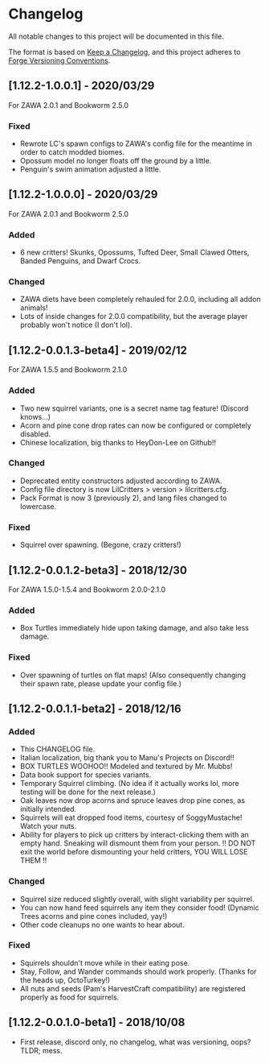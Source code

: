 # Changelog
All notable changes to this project will be documented in this file.

The format is based on 
[Keep a Changelog](https://keepachangelog.com/en/1.0.0/),
and this project adheres to 
[Forge Versioning Conventions](https://mcforge.readthedocs.io/en/latest/conventions/versioning/).

## [1.12.2-1.0.0.1] - 2020/03/29
For ZAWA 2.0.1 and Bookworm 2.5.0
### Fixed
- Rewrote LC's spawn configs to ZAWA's config file for the meantime in order to catch modded biomes.
- Opossum model no longer floats off the ground by a little.
- Penguin's swim animation adjusted a little.

## [1.12.2-1.0.0.0] - 2020/03/29
For ZAWA 2.0.1 and Bookworm 2.5.0
### Added
- 6 new critters! Skunks, Opossums, Tufted Deer, Small Clawed Otters, Banded Penguins, and Dwarf Crocs.
### Changed
- ZAWA diets have been completely rehauled for 2.0.0, including all addon animals!
- Lots of inside changes for 2.0.0 compatibility, but the average player probably won't notice (I don't lol).

## [1.12.2-0.0.1.3-beta4] - 2019/02/12
For ZAWA 1.5.5 and Bookworm 2.1.0
### Added
- Two new squirrel variants, one is a secret name tag feature! (Discord knows...)
- Acorn and pine cone drop rates can now be configured or completely disabled.
- Chinese localization, big thanks to HeyDon-Lee on Github!!
### Changed
- Deprecated entity constructors adjusted according to ZAWA.
- Config file directory is now LilCritters > version > lilcritters.cfg.
- Pack Format is now 3 (previously 2), and lang files changed to lowercase.
### Fixed
- Squirrel over spawning. (Begone, crazy critters!)

## [1.12.2-0.0.1.2-beta3] - 2018/12/30
For ZAWA 1.5.0-1.5.4 and Bookworm 2.0.0-2.1.0
### Added
- Box Turtles immediately hide upon taking damage, and also take less damage.
### Fixed
- Over spawning of turtles on flat maps! 
    (Also consequently changing their spawn rate, please update your config file.)

## [1.12.2-0.0.1.1-beta2] - 2018/12/16
### Added
- This CHANGELOG file.
- Italian localization, big thank you to Manu's Projects on Discord!!
- BOX TURTLES WOOHOO!! Modeled and textured by Mr. Mubbs!
- Data book support for species variants.
- Temporary Squirrel climbing. (No idea if it actually works lol, more testing will be done for the next release.)
- Oak leaves now drop acorns and spruce leaves drop pine cones, as initially intended.
- Squirrels will eat dropped food items, courtesy of SoggyMustache! Watch your nuts.
- Ability for players to pick up critters by interact-clicking them with an empty hand. 
    Sneaking will dismount them from your person.
    !! DO NOT exit the world before dismounting your held critters, YOU WILL LOSE THEM !!
### Changed
- Squirrel size reduced slightly overall, with slight variability per squirrel.
- You can now hand feed squirrels any item they consider food! 
    (Dynamic Trees acorns and pine cones included, yay!)
- Other code cleanups no one wants to hear about.
### Fixed
- Squirrels shouldn't move while in their eating pose.
- Stay, Follow, and Wander commands should work properly. (Thanks for the heads up, OctoTurkey!)
- All nuts and seeds (Pam's HarvestCraft compatibility) are registered properly as food for squirrels.


## [1.12.2-0.0.1.0-beta1] - 2018/10/08
- First release, discord only, no changelog, what was versioning, oops? 
    TLDR; mess.
